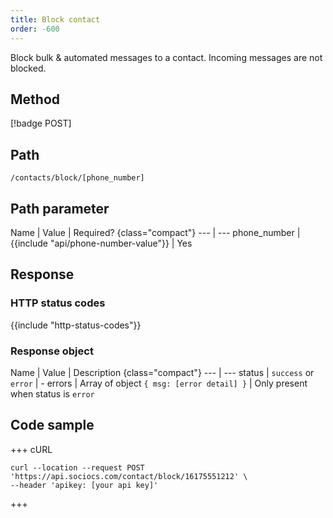 ```yaml
---
title: Block contact
order: -600
---
```


Block bulk & automated messages to a contact. Incoming messages are not blocked.

## Method

[!badge POST]

## Path

`/contacts/block/[phone_number]`

## Path parameter

Name | Value | Required? {class="compact"}
--- | ---
phone_number | {{include "api/phone-number-value"}} | Yes

## Response

### HTTP status codes

{{include "http-status-codes"}}

### Response object

Name | Value | Description {class="compact"}
--- | ---
status | `success` or `error` | -
errors | Array of object `{ msg: [error detail] }` | Only present when status is `error`

## Code sample

+++ cURL

```shell
curl --location --request POST 'https://api.sociocs.com/contact/block/16175551212' \
--header 'apikey: [your api key]'
```

+++
